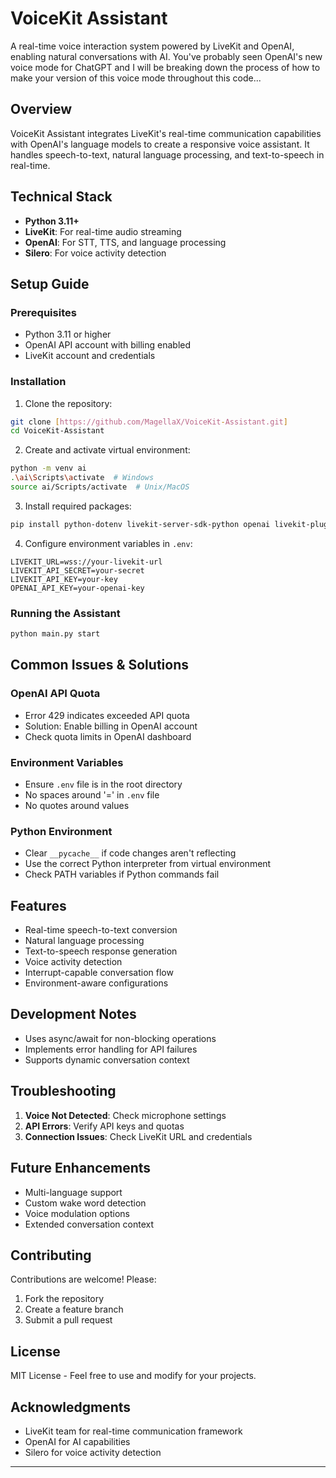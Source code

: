 # VoiceKit Assistant

A real-time voice interaction system powered by LiveKit and OpenAI, enabling natural conversations with AI. You've probably seen OpenAI's new voice mode for ChatGPT and I will be breaking down the process of how to make your version of this voice mode throughout this code...

## Overview
VoiceKit Assistant integrates LiveKit's real-time communication capabilities with OpenAI's language models to create a responsive voice assistant. It handles speech-to-text, natural language processing, and text-to-speech in real-time.

## Technical Stack
- **Python 3.11+**
- **LiveKit**: For real-time audio streaming
- **OpenAI**: For STT, TTS, and language processing
- **Silero**: For voice activity detection

## Setup Guide

### Prerequisites
- Python 3.11 or higher
- OpenAI API account with billing enabled
- LiveKit account and credentials

### Installation

1. Clone the repository:
```bash
git clone [https://github.com/MagellaX/VoiceKit-Assistant.git]
cd VoiceKit-Assistant
```

2. Create and activate virtual environment:
```bash
python -m venv ai
.\ai\Scripts\activate  # Windows
source ai/Scripts/activate  # Unix/MacOS
```

3. Install required packages:
```bash
pip install python-dotenv livekit-server-sdk-python openai livekit-plugins-openai livekit-plugins-silero
```

4. Configure environment variables in `.env`:
```env
LIVEKIT_URL=wss://your-livekit-url
LIVEKIT_API_SECRET=your-secret
LIVEKIT_API_KEY=your-key
OPENAI_API_KEY=your-openai-key
```

### Running the Assistant
```bash
python main.py start
```

## Common Issues & Solutions

### OpenAI API Quota
- Error 429 indicates exceeded API quota
- Solution: Enable billing in OpenAI account
- Check quota limits in OpenAI dashboard

### Environment Variables
- Ensure `.env` file is in the root directory
- No spaces around '=' in `.env` file
- No quotes around values

### Python Environment
- Clear `__pycache__` if code changes aren't reflecting
- Use the correct Python interpreter from virtual environment
- Check PATH variables if Python commands fail

## Features
- Real-time speech-to-text conversion
- Natural language processing
- Text-to-speech response generation
- Voice activity detection
- Interrupt-capable conversation flow
- Environment-aware configurations

## Development Notes
- Uses async/await for non-blocking operations
- Implements error handling for API failures
- Supports dynamic conversation context

## Troubleshooting
1. **Voice Not Detected**: Check microphone settings
2. **API Errors**: Verify API keys and quotas
3. **Connection Issues**: Check LiveKit URL and credentials

## Future Enhancements
- Multi-language support
- Custom wake word detection
- Voice modulation options
- Extended conversation context

## Contributing
Contributions are welcome! Please:
1. Fork the repository
2. Create a feature branch
3. Submit a pull request

## License
MIT License - Feel free to use and modify for your projects.

## Acknowledgments
- LiveKit team for real-time communication framework
- OpenAI for AI capabilities
- Silero for voice activity detection

---


